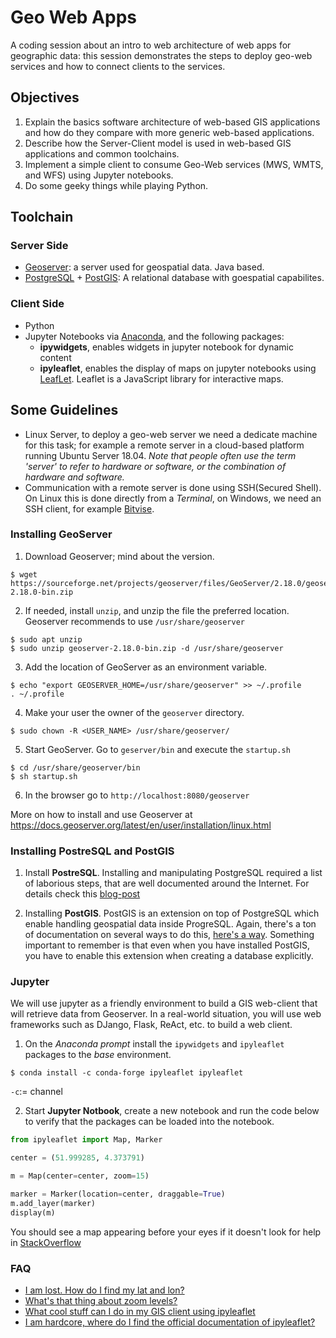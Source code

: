 # Geo Web Apps

A coding session about an intro to web architecture of web apps for geographic data: this session demonstrates the steps to deploy geo-web services and how to connect clients to the services. 


## Objectives

1. Explain the basics software architecture of web-based GIS applications and how do they compare with more generic web-based applications.
2. Describe how the Server-Client model is used in web-based GIS applications and common toolchains.
3. Implement a simple client to consume Geo-Web services (MWS, WMTS, and WFS) using Jupyter notebooks.
4. Do some geeky things while playing Python.


## Toolchain

### Server Side

* [Geoserver](http://geoserver.org/): a server used for geospatial data. Java based.
* [PostgreSQL](https://www.postgresql.org/) + [PostGIS](https://postgis.net/): A relational database with goespatial capabilites.


### Client Side

* Python
* Jupyter Notebooks via [Anaconda](https://www.anaconda.com/), and the following packages:
    * **ipywidgets**, enables widgets in jupyter notebook for dynamic content
    * **ipyleaflet**, enables the display of maps on jupyter notebooks using [LeafLet](https://leafletjs.com/). Leaflet is a  JavaScript library for interactive maps.


## Some Guidelines

* Linux Server, to deploy a geo-web server we need a dedicate machine for this task; for example a remote server in a cloud-based platform running Ubuntu Server 18.04. *Note that people often use the term 'server' to refer to hardware or software, or the combination of hardware and software.*
* Communication with a remote server is done using SSH(Secured Shell). On Linux this is done directly from a *Terminal*, on Windows, we need an SSH client, for example [Bitvise](https://www.bitvise.com/ssh-client). 

### Installing GeoServer

1. Download Geoserver; mind about the version.

```shell
$ wget https://sourceforge.net/projects/geoserver/files/GeoServer/2.18.0/geoserver-2.18.0-bin.zip
```

2.  If needed, install `unzip`, and unzip the file the preferred location. Geoserver recommends to use `/usr/share/geoserver`

```shell
$ sudo apt unzip
$ sudo unzip geoserver-2.18.0-bin.zip -d /usr/share/geoserver
```

3. Add the location of GeoServer as an environment variable.

```shell
$ echo "export GEOSERVER_HOME=/usr/share/geoserver" >> ~/.profile
. ~/.profile
```
4. Make your user the owner of the `geoserver` directory. 

```shell
$ sudo chown -R <USER_NAME> /usr/share/geoserver/
```

5. Start GeoServer. Go to `geserver/bin` and execute the `startup.sh`

```shell
$ cd /usr/share/geoserver/bin
$ sh startup.sh
```

6.  In the browser go to `http://localhost:8080/geoserver`


More on how to install and use Geoserver at https://docs.geoserver.org/latest/en/user/installation/linux.html

### Installing PostreSQL and PostGIS

1. Install **PostreSQL**. Installing and manipulating PostgreSQL required a list of laborious steps, that are well documented around the Internet. For details check this [blog-post](https://www.digitalocean.com/community/tutorials/how-to-install-and-use-postgresql-on-ubuntu-18-04)

2. Installing **PostGIS**. PostGIS is an extension on top of PostgreSQL which enable handling geospatial data inside ProgreSQL. Again, there's a ton of documentation on several ways to do this, [here's a way](https://computingforgeeks.com/how-to-install-postgis-on-ubuntu-debian/). Something important to remember is that even when you have installed PostGIS, you have to enable this extension when creating a database explicitly. 


### Jupyter

We will use jupyter as a friendly environment to build a GIS web-client that will retrieve data from Geoserver. In a real-world situation, you will use web frameworks such as DJango, Flask, ReAct, etc. to build a web client.

1. On the *Anaconda prompt* install the `ipywidgets` and `ipyleaflet` packages to the *base* environment. 

```shell
$ conda install -c conda-forge ipyleaflet ipyleaflet
```

`-c`:= channel

2. Start **Jupyter Notbook**, create a new notebook and run the code below to verify that the packages can be loaded into the notebook.

```python
from ipyleaflet import Map, Marker

center = (51.999285, 4.373791)

m = Map(center=center, zoom=15)

marker = Marker(location=center, draggable=True)
m.add_layer(marker)
display(m)
```
You should see a map appearing before your eyes if it doesn't look for help in [StackOverflow](https://stackoverflow.com/questions)


### FAQ

* [I am lost. How do I find my lat and lon?](https://www.latlong.net/)
* [What's that thing about zoom levels?](https://leafletjs.com/examples/zoom-levels/)
* [What cool stuff can I do in my GIS client using ipyleaflet](https://blog.jupyter.org/interactive-gis-in-jupyter-with-ipyleaflet-52f9657fa7a)
* [I am hardcore, where do I find the official documentation of ipyleaflet?](https://ipyleaflet.readthedocs.io/en/latest/)

